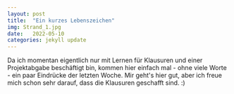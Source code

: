 ```yaml
---
layout: post
title:  "Ein kurzes Lebenszeichen"
img: Strand_1.jpg
date:   2022-05-10
categories: jekyll update
---
```


Da ich momentan eigentlich nur mit Lernen für Klausuren und einer Projektabgabe beschäftigt bin, kommen hier einfach mal - ohne viele Worte - ein paar Eindrücke der letzten Woche.
Mir geht's hier gut, aber ich freue mich schon sehr darauf, dass die Klausuren geschafft sind. :)
